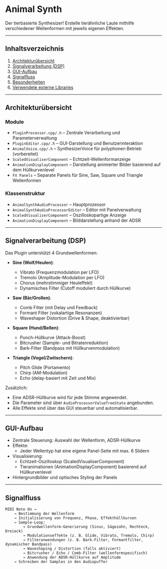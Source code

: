 # Animal Synth

Der tierbasierte Synthesizer! Erstelle tierähnliche Laute mithilfe verschiedener Wellenformen mit jeweils eigenen Effekten.

---

## Inhaltsverzeichnis

1. [Architekturübersicht](#architekturübersicht)
2. [Signalverarbeitung (DSP)](#signalverarbeitung-dsp)
3. [GUI-Aufbau](#gui-aufbau)
4. [Signalfluss](#signalfluss)
5. [Besonderheiten](#besonderheiten)
6. [Verwendete externe Libraries](#verwendete-externe-libraries)

---

## Architekturübersicht

### Module

- `PluginProcessor.cpp/.h` – Zentrale Verarbeitung und Parameterverwaltung
- `PluginEditor.cpp/.h` – GUI-Darstellung und Benutzerinteraktion
- `AnimalVoice.cpp/.h` – SynthesizerVoice für polyphonen Betrieb (vorbereitet)
- `ScaledVisualiserComponent` – Echtzeit-Wellenformanzeige
- `AnimationDisplayComponent` – Darstellung animierter Bilder basierend auf dem Hüllkurvenlevel
- `FX Panels` – Separate Panels für Sine, Saw, Square und Triangle Wellenformen

### Klassenstruktur

- `AnimalSynthAudioProcessor` – Hauptprozessor
- `AnimalSynthAudioProcessorEditor` – Editor mit Panelverwaltung
- `ScaledVisualiserComponent` – Oszilloskopartige Anzeige
- `AnimationDisplayComponent` – Bilddarstellung anhand der ADSR

---

## Signalverarbeitung (DSP)

Das Plugin unterstützt 4 Grundwellenformen:

- **Sine (Wolf/Heulen)**:
  - Vibrato (Frequenzmodulation per LFO)
  - Tremolo (Amplitude-Modulation per LFO)
  - Chorus (mehrstimmiger Heuleffekt)
  - Dynamisches Filter (Cutoff moduliert durch Hüllkurve)

- **Saw (Bär/Grollen)**:
  - Comb Filter (mit Delay und Feedback)
  - Formant Filter (vokalartige Resonanzen)
  - Waveshaper Distortion (Drive & Shape, deaktivierbar)

- **Square (Hund/Bellen)**:
  - Punch-Hüllkurve (Attack-Boost)
  - Bitcrusher (Sample- und Bitratenreduktion)
  - Bark-Filter (Bandpass mit Hüllkurvenmodulation)

- **Triangle (Vogel/Zwitschern)**:
  - Pitch Glide (Portamento)
  - Chirp (AM-Modulation)
  - Echo (delay-basiert mit Zeit und Mix)

Zusätzlich:
- Eine ADSR-Hüllkurve wird für jede Stimme angewendet.
- Die Parameter sind über `AudioProcessorValueTreeState` angebunden.
- Alle Effekte sind über das GUI steuerbar und automatisierbar.


---

## GUI-Aufbau

- Zentrale Steuerung: Auswahl der Wellenform, ADSR-Hüllkurve
- Effekte:
  - Jeder Wellentyp hat eine eigene Panel-Seite mit max. 6 Slidern
- Visualisierung:
  - Echtzeit-Oszilloskop (ScaledVisualiserComponent)
  - Tieranimationen (AnimationDisplayComponent) basierend auf Hüllkurvenlevel
- Hintergrundbilder und optisches Styling der Panels

---

## Signalfluss

```text
MIDI Note On →
    → Bestimmung der Wellenform
    → Initialisierung von Frequenz, Phase, Effekthüllkurven
    → Sample-Loop:
        → Grundwellenform-Generierung (Sinus, Sägezahn, Rechteck, Dreieck)
        → Modulationseffekte (z. B. Glide, Vibrato, Tremolo, Chirp)
        → Filteranwendungen (z. B. Bark-Filter, Formantfilter, dynamischer Bandpass)
        → Waveshaping / Distortion (falls aktiviert)
        → Bitcrusher / Echo / Comb-Filter (wellenformspezifisch)
        → Anwendung der ADSR-Hüllkurve auf Amplitude
    → Schreiben der Samples in den Audiopuffer

